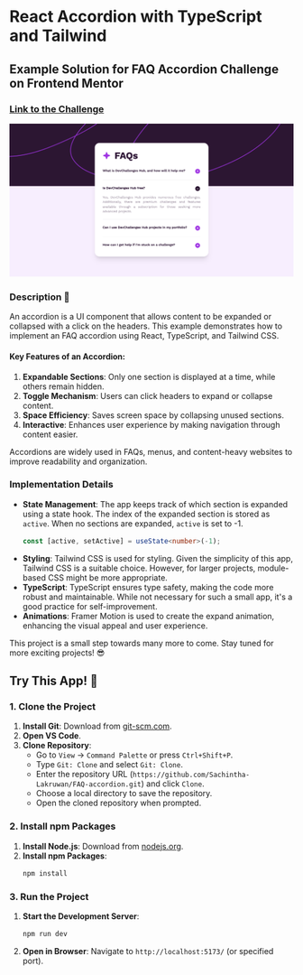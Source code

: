 # React Accordion with TypeScript and Tailwind

## Example Solution for FAQ Accordion Challenge on Frontend Mentor

### [Link to the Challenge](https://www.frontendmentor.io/challenges/faq-accordion-wyfFdeBwBz)

![Accordion Example](image.png)

### Description 📝

An accordion is a UI component that allows content to be expanded or collapsed with a click on the headers. This example demonstrates how to implement an FAQ accordion using React, TypeScript, and Tailwind CSS.

#### Key Features of an Accordion:

1. **Expandable Sections**: Only one section is displayed at a time, while others remain hidden.
2. **Toggle Mechanism**: Users can click headers to expand or collapse content.
3. **Space Efficiency**: Saves screen space by collapsing unused sections.
4. **Interactive**: Enhances user experience by making navigation through content easier.

Accordions are widely used in FAQs, menus, and content-heavy websites to improve readability and organization.

### Implementation Details

- **State Management**: The app keeps track of which section is expanded using a state hook. The index of the expanded section is stored as `active`. When no sections are expanded, `active` is set to -1.
  ```typescript
  const [active, setActive] = useState<number>(-1);
  ```
- **Styling**: Tailwind CSS is used for styling. Given the simplicity of this app, Tailwind CSS is a suitable choice. However, for larger projects, module-based CSS might be more appropriate.
- **TypeScript**: TypeScript ensures type safety, making the code more robust and maintainable. While not necessary for such a small app, it's a good practice for self-improvement.
- **Animations**: Framer Motion is used to create the expand animation, enhancing the visual appeal and user experience.

This project is a small step towards many more to come. Stay tuned for more exciting projects! 😎

## Try This App! 👼

### 1. Clone the Project

1. **Install Git**: Download from [git-scm.com](https://git-scm.com/).
2. **Open VS Code**.
3. **Clone Repository**:
   - Go to `View` -> `Command Palette` or press `Ctrl+Shift+P`.
   - Type `Git: Clone` and select `Git: Clone`.
   - Enter the repository URL (`https://github.com/Sachintha-Lakruwan/FAQ-accordion.git`) and click `Clone`.
   - Choose a local directory to save the repository.
   - Open the cloned repository when prompted.

### 2. Install npm Packages

1. **Install Node.js**: Download from [nodejs.org](https://nodejs.org/).
2. **Install npm Packages**:
   ```sh
   npm install
   ```

### 3. Run the Project

1. **Start the Development Server**:
   ```sh
   npm run dev
   ```
2. **Open in Browser**: Navigate to `http://localhost:5173/` (or specified port).
